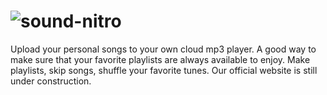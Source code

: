 # ![sound-nitro](public/ReadMeIcon.png)

Upload your personal songs to your own cloud mp3 player. A good way to make sure that your favorite playlists are always available to enjoy. Make playlists, skip songs, shuffle your favorite tunes. Our official website is still under construction.
